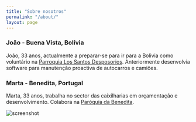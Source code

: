 ```yaml
---
title: "Sobre nosotros"
permalink: "/about/"
layout: page
---
```


### João - Buena Vista, Bolívia

João, 33 anos, actualmente a preparar-se para ir para a Bolivia como voluntário na [Parroquia Los Santos Desposorios](https://www.facebook.com/profile.php?id=100081109998887). Anteriormente desenvolvia software para manutenção proactiva de autocarros e camiões.

### Marta - Benedita, Portugal

Marta, 33 anos, trabalha no sector das caixilharias em orçamentação e desenvolvimento. Colabora na [Paróquia da Benedita](https://www.paroquiabenedita.pt).

![screenshot](../assets/images/olhalvo_j_m.jpeg)
